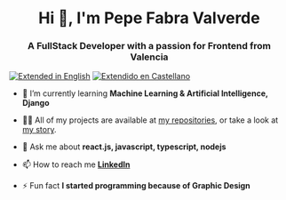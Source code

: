<h1 align="center">Hi 👋, I'm Pepe Fabra Valverde</h1>
<h3 align="center">A FullStack Developer with a passion for Frontend from Valencia</h3>

[![Extended in English](https://img.shields.io/badge/lang-en-blue.svg)](./lang/jofaval.en.md)
[![Extendido en Castellano](https://img.shields.io/badge/lang-es-red.svg)](./lang/jofaval.es.md)

- 🌱 I’m currently learning **Machine Learning & Artificial Intelligence, Django**

- 👨‍💻 All of my projects are available at [my repositories](https://github.com/jofaval?tab=repositories), or take a look at [my story](https://stackoverflow.com/story/jofaval).

- 💬 Ask me about **react.js, javascript, typescript, nodejs**

- 📫 How to reach me **[LinkedIn](https://www.linkedin.com/in/jofaval/)**

- ⚡ Fun fact **I started programming because of Graphic Design**